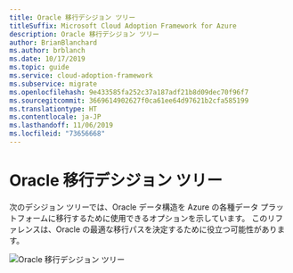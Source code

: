 ```yaml
---
title: Oracle 移行デシジョン ツリー
titleSuffix: Microsoft Cloud Adoption Framework for Azure
description: Oracle 移行デシジョン ツリー
author: BrianBlanchard
ms.author: brblanch
ms.date: 10/17/2019
ms.topic: guide
ms.service: cloud-adoption-framework
ms.subservice: migrate
ms.openlocfilehash: 9e433585fa252c37a187adf21b8d09dec70f96f7
ms.sourcegitcommit: 3669614902627f0ca61ee64d97621b2cfa585199
ms.translationtype: HT
ms.contentlocale: ja-JP
ms.lasthandoff: 11/06/2019
ms.locfileid: "73656668"
---
```

# <a name="oracle-migration-decision-tree"></a>Oracle 移行デシジョン ツリー

次のデシジョン ツリーでは、Oracle データ構造を Azure の各種データ プラットフォームに移行するために使用できるオプションを示しています。 このリファレンスは、Oracle の最適な移行パスを決定するために役立つ可能性があります。

![Oracle 移行デシジョン ツリー](../../_images/innovate/considerations/oracle-migration-decision-tree.png)
